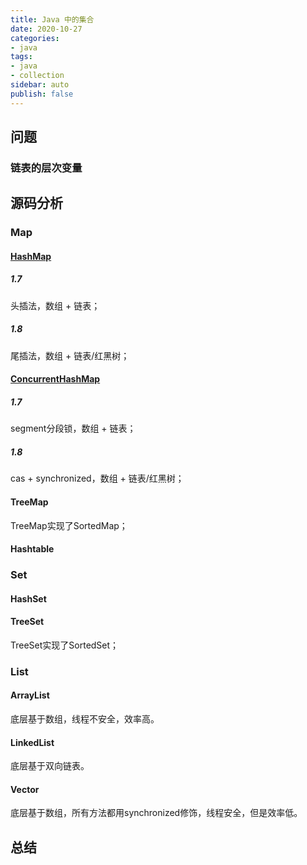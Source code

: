 ```yaml
---
title: Java 中的集合
date: 2020-10-27
categories:
- java
tags:
- java
- collection
sidebar: auto
publish: false
---
```


## 问题

### 链表的层次变量

## 源码分析

### Map

#### [HashMap](./hashmap.md)

##### 1.7

头插法，数组 + 链表；

##### 1.8

尾插法，数组 + 链表/红黑树；

#### [ConcurrentHashMap](./concurrent-hashmap.md)

##### 1.7

segment分段锁，数组 + 链表；

##### 1.8

cas + synchronized，数组 + 链表/红黑树；

#### TreeMap

TreeMap实现了SortedMap；

#### Hashtable

### Set

#### HashSet

#### TreeSet

TreeSet实现了SortedSet；

### List

#### ArrayList

底层基于数组，线程不安全，效率高。



#### LinkedList

底层基于双向链表。

#### Vector

底层基于数组，所有方法都用synchronized修饰，线程安全，但是效率低。

## 总结

